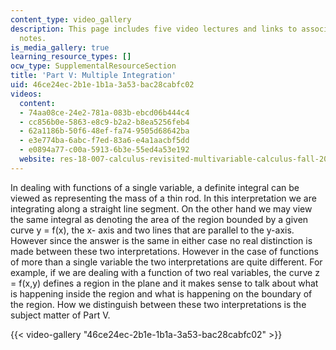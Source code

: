 ```yaml
---
content_type: video_gallery
description: This page includes five video lectures and links to associated lecture
  notes.
is_media_gallery: true
learning_resource_types: []
ocw_type: SupplementalResourceSection
title: 'Part V: Multiple Integration'
uid: 46ce24ec-2b1e-1b1a-3a53-bac28cabfc02
videos:
  content:
  - 74aa08ce-24e2-781a-083b-ebcd06b444c4
  - cc856b0e-5863-e8c9-b2a2-b8ea5256feb4
  - 62a1186b-50f6-48ef-fa74-9505d68642ba
  - e3e774ba-6abc-f7ed-83a6-e4a1aacbf5dd
  - e0894a77-c00a-5913-6b3e-55ed4a53e192
  website: res-18-007-calculus-revisited-multivariable-calculus-fall-2011
---
```


In dealing with functions of a single variable, a definite integral can be viewed as representing the mass of a thin rod. In this interpretation we are integrating along a straight line segment. On the other hand we may view the same integral as denoting the area of the region bounded by a given curve y = f(x), the x- axis and two lines that are parallel to the y-axis. However since the answer is the same in either case no real distinction is made between these two interpretations. However in the case of functions of more than a single variable the two interpretations are quite different. For example, if we are dealing with a function of two real variables, the curve z = f(x,y) defines a region in the plane and it makes sense to talk about what is happening inside the region and what is happening on the boundary of the region. How we distinguish between these two interpretations is the subject matter of Part V.

{{< video-gallery "46ce24ec-2b1e-1b1a-3a53-bac28cabfc02" >}}

